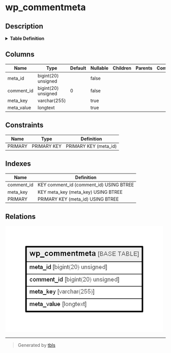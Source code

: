 # wp_commentmeta

## Description

<details>
<summary><strong>Table Definition</strong></summary>

```sql
CREATE TABLE `wp_commentmeta` (
  `meta_id` bigint(20) unsigned NOT NULL AUTO_INCREMENT,
  `comment_id` bigint(20) unsigned NOT NULL DEFAULT '0',
  `meta_key` varchar(255) COLLATE utf8mb4_unicode_520_ci DEFAULT NULL,
  `meta_value` longtext COLLATE utf8mb4_unicode_520_ci,
  PRIMARY KEY (`meta_id`),
  KEY `comment_id` (`comment_id`),
  KEY `meta_key` (`meta_key`(191))
) ENGINE=InnoDB DEFAULT CHARSET=utf8mb4 COLLATE=utf8mb4_unicode_520_ci
```

</details>

## Columns

| Name | Type | Default | Nullable | Children | Parents | Comment |
| ---- | ---- | ------- | -------- | -------- | ------- | ------- |
| meta_id | bigint(20) unsigned |  | false |  |  |  |
| comment_id | bigint(20) unsigned | 0 | false |  |  |  |
| meta_key | varchar(255) |  | true |  |  |  |
| meta_value | longtext |  | true |  |  |  |

## Constraints

| Name | Type | Definition |
| ---- | ---- | ---------- |
| PRIMARY | PRIMARY KEY | PRIMARY KEY (meta_id) |

## Indexes

| Name | Definition |
| ---- | ---------- |
| comment_id | KEY comment_id (comment_id) USING BTREE |
| meta_key | KEY meta_key (meta_key) USING BTREE |
| PRIMARY | PRIMARY KEY (meta_id) USING BTREE |

## Relations

![er](wp_commentmeta.png)

---

> Generated by [tbls](https://github.com/k1LoW/tbls)
